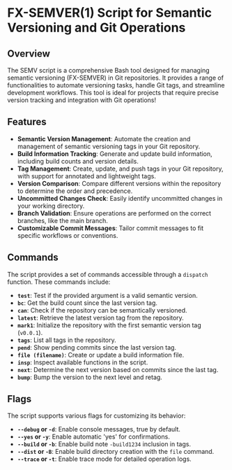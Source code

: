 # FX-SEMVER(1) Script for Semantic Versioning and Git Operations

## Overview

The SEMV script is a comprehensive Bash tool designed for managing semantic versioning (FX-SEMVER) in Git repositories. It provides a range of functionalities to automate versioning tasks, handle Git tags, and streamline development workflows. This tool is ideal for projects that require precise version tracking and integration with Git operations!

## Features

- **Semantic Version Management**: Automate the creation and management of semantic versioning tags in your Git repository.
- **Build Information Tracking**: Generate and update build information, including build counts and version details.
- **Tag Management**: Create, update, and push tags in your Git repository, with support for annotated and lightweight tags.
- **Version Comparison**: Compare different versions within the repository to determine the order and precedence.
- **Uncommitted Changes Check**: Easily identify uncommitted changes in your working directory.
- **Branch Validation**: Ensure operations are performed on the correct branches, like the main branch.
- **Customizable Commit Messages**: Tailor commit messages to fit specific workflows or conventions.

## Commands

The script provides a set of commands accessible through a `dispatch` function. These commands include:

- **`test`**: Test if the provided argument is a valid semantic version.
- **`bc`**: Get the build count since the last version tag.
- **`can`**: Check if the repository can be semantically versioned.
- **`latest`**: Retrieve the latest version tag from the repository.
- **`mark1`**: Initialize the repository with the first semantic version tag (`v0.0.1`).
- **`tags`**: List all tags in the repository.
- **`pend`**: Show pending commits since the last version tag.
- **`file (filename)`**: Create or update a build information file.
- **`insp`**: Inspect available functions in the script.
- **`next`**: Determine the next version based on commits since the last tag.
- **`bump`**: Bump the version to the next level and retag.

## Flags

The script supports various flags for customizing its behavior:

- **`--debug` or `-d`**: Enable console messages, true by default.
- **`--yes` or `-y`**: Enable automatic 'yes' for confirmations.
- **`--build` or `-b`**: Enable build note `-build1234` inclusion in tags.
- **`--dist` or `-B`**: Enable build directory creation with the `file` command.
- **`--trace` or `-t`**: Enable trace mode for detailed operation logs.
